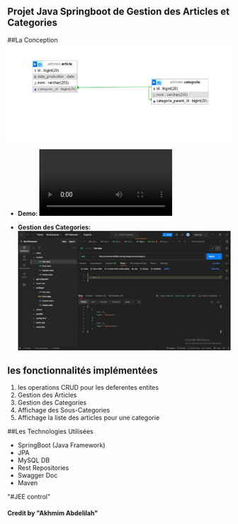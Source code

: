 ## Projet Java Springboot de Gestion des Articles et Categories ##

##La Conception
![conception](./img/conception.png)

- **Demo:**
![demo](./img/demo.mp4)

- **Gestion des Categories:**
![categorie](./img/categorie.png)
   

## les fonctionnalités implémentées
1. les operations CRUD pour les deferentes entites
2. Gestion des Articles 
3. Gestion des Categories
4. Affichage des Sous-Categories
5. Affichage la liste des articles pour une categorie


##Les Technologies Utilisées
+ SpringBoot (Java Framework) 
+ JPA
+ MySQL DB
+ Rest Repositories 
+ Swagger Doc
+ Maven


"#JEE control" 

#### Credit by "Akhmim Abdelilah"
